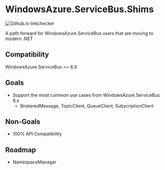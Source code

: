 # WindowsAzure.ServiceBus.Shims

![Github.io linkchecker](https://img.shields.io/nuget/v/Shims.WindowsAzure.ServiceBus)


A path forward for WindowsAzure.ServiceBus users that are moving to modern .NET

## Compatibility

WindowsAzure.ServiceBus >= 6.X

## Goals

- Support the most common use cases from WindowsAzure.ServiceBus 6.x
  - BrokeredMessage, TopicClient, QueueClient, SubscriptionClient 

## Non-Goals

- 100% API Compatibility

## Roadmap

- NamespaceManager

